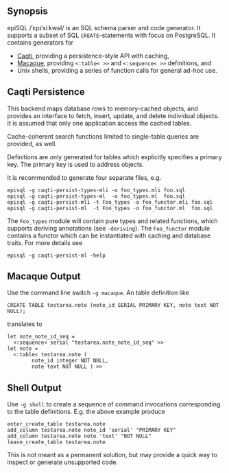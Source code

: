 ## Synopsis

epiSQL /ˈɛpɪˈsiːkwəl/ is an SQL schema parser and code generator.  It
supports a subset of SQL `CREATE`-statements with focus on PostgreSQL.  It
contains generators for

  * [Caqti][], providing a persistence-style API with caching,
  * [Macaque][], providing `<:table< >>` and `<:sequence< >>` definitions, and
  * Unix shells, providing a series of function calls for general ad-hoc use.

## Caqti Persistence

This backend maps database rows to memory-cached objects, and provides an
interface to fetch, insert, update, and delete individual objects.  It is
assumed that only one application access the cached tables.

Cache-coherent search functions limited to single-table queries are
provided, as well.

Definitions are only generated for tables which explicitly specifies a
primary key.  The primary key is used to address objects.

It is recommended to generate four separate files, e.g.

    episql -g caqti-persist-types-mli -o foo_types.mli foo.sql
    episql -g caqti-persist-types-ml  -o foo_types.ml  foo.sql
    episql -g caqti-persist-mli -t Foo_types -o foo_functor.mli foo.sql
    episql -g caqti-persist-ml  -t Foo_types -o foo_functor.ml  foo.sql

The `Foo_types` module will contain pure types and related functions, which
supports deriving annotations (see `-deriving`).  The `Foo_functor` module
contains a functor which can be instantiated with caching and database
traits.  For more details see

    episql -g caqti-persist-ml -help


## Macaque Output

Use the command line switch `-g macaque`.  An table definition like

    CREATE TABLE testarea.note (note_id SERIAL PRIMARY KEY, note text NOT NULL);

translates to

    let note_note_id_seq =
      <:sequence< serial "testarea.note_note_id_seq" >>
    let note =
      <:table< testarea.note (
            note_id integer NOT NULL,
            note text NOT NULL ) >>

## Shell Output

Use `-g shell` to create a sequence of command invocations corresponding to
the table definitions.  E.g. the above example produce

    enter_create_table testarea.note
    add_column testarea.note note_id 'serial' "PRIMARY KEY"
    add_column testarea.note note 'text' "NOT NULL"
    leave_create_table testarea.note

This is not meant as a permanent solution, but may provide a quick way to
inspect or generate unsupported code.


[Caqti]: https://github.com/paurkedal/ocaml-caqti
[Macaque]: http://ocsigen.org/macaque/
